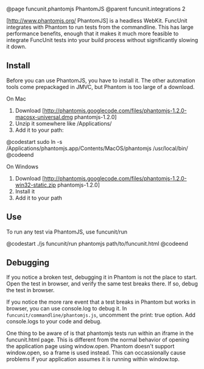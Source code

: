 @page funcunit.phantomjs PhantomJS
@parent funcunit.integrations 2

[http://www.phantomjs.org/ PhantomJS] is a headless WebKit. FuncUnit integrates with Phantom to run 
tests from the commandline.  This has large performance benefits, enough that it makes it much more 
feasible to integrate FuncUnit tests into your build process without significantly slowing it down.

## Install

Before you can use PhantomJS, you have to install it. The other automation tools come prepackaged in 
JMVC, but Phantom is too large of a download.

On Mac

1. Download [http://phantomjs.googlecode.com/files/phantomjs-1.2.0-macosx-universal.dmg phantomjs-1.2.0]
1. Unzip it somewhere like /Applications/ 
1. Add it to your path:

@codestart
sudo ln -s /Applications/phantomjs.app/Contents/MacOS/phantomjs /usr/local/bin/
@codeend

On Windows

1. Download [http://phantomjs.googlecode.com/files/phantomjs-1.2.0-win32-static.zip phantomjs-1.2.0]
1. Install it
1. Add it to your path

## Use

To run any test via PhantomJS, use funcunit/run

@codestart
./js funcunit/run phantomjs path/to/funcunit.html
@codeend

## Debugging

If you notice a broken test, debugging it in Phantom is not the place to start. Open the test in browser, and 
verify the same test breaks there.  If so, debug the test in browser.

If you notice the more rare event that a test breaks in Phantom but works in browser, you can use console.log 
to debug it. In <code>funcunit/commandline/phantomjs.js</code>, uncomment the print: true option. Add console.logs 
to your code and debug.

One thing to be aware of is that phantomjs tests run within an iframe in the funcunit.html page. This is different 
from the normal behavior of opening the application page using window.open. Phantom doesn't support window.open, 
so a frame is used instead. This can occassionally cause problems if your application assumes it is running within 
window.top.



